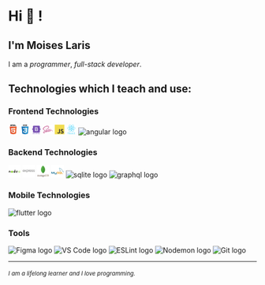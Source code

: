 # Hi 👋 !

## I'm Moises Laris

I am a _programmer_, _full-stack developer_.

## Technologies which I teach and use:

### Frontend Technologies

<div>
  <img src ="https://raw.githubusercontent.com/devicons/devicon/master/icons/html5/html5-original-wordmark.svg" alt="HTML5 logo" width="4%" title='HTML5'/>
  <img src ="https://raw.githubusercontent.com/devicons/devicon/master/icons/css3/css3-original-wordmark.svg" alt="CSS3 logo" width="4%" title='CSS3'/>
  <img src ="https://raw.githubusercontent.com/devicons/devicon/master/icons/bootstrap/bootstrap-plain-wordmark.svg" alt="Bootstrap logo" width="3.5%" title='Bootstrap'/>
  <img src ="https://raw.githubusercontent.com/devicons/devicon/master/icons/sass/sass-original.svg" alt="Sass logo" width="4%" title='Sass'/>
  <img src ="https://raw.githubusercontent.com/devicons/devicon/master/icons/javascript/javascript-original.svg" alt="JavaScript logo" width="4%" title='JavaScript'/>
  <img src ="https://raw.githubusercontent.com/devicons/devicon/master/icons/react/react-original-wordmark.svg" alt="react logo" width="4%" title='React'/>
  <img src ="https://angular.io/assets/images/logos/angular/angular.svg" alt="angular logo" width="4%" title='Angular'/>
  
<div> 

### Backend Technologies

<div>
  <img src ="https://raw.githubusercontent.com/devicons/devicon/master/icons/nodejs/nodejs-original-wordmark.svg" alt="Node logo" width="5%" title='Nodejs'/>
  <img src ="https://raw.githubusercontent.com/devicons/devicon/master/icons/express/express-original-wordmark.svg" alt="express logo" width="5%" title='Express'/>
  <img src ="https://raw.githubusercontent.com/devicons/devicon/master/icons/mongodb/mongodb-original-wordmark.svg" alt="D3 logo" width="5%" title='MongoDB'/>
  <img src ="https://raw.githubusercontent.com/devicons/devicon/master/icons/mysql/mysql-original-wordmark.svg" alt="mysql logo" width="5%" title='MYSQL'/>
  <img src ="https://www.vectorlogo.zone/logos/sqlite/sqlite-icon.svg" alt="sqlite logo" width="4%" title='sqlite'/>
  <img src ="https://www.vectorlogo.zone/logos/graphql/graphql-icon.svg" alt="graphql logo" width="4%" title='GraphQL'/>
</div>
  
### Mobile Technologies

<div>
  <img src ="https://www.vectorlogo.zone/logos/flutterio/flutterio-icon.svg" alt="flutter logo" width="4%" title="flutter"/>
</div>

### Tools

<div>
  <img src ="https://cdn.worldvectorlogo.com/logos/figma-1.svg" alt="Figma logo" width="3%" title='Figma'/>
  <img src ="https://upload.wikimedia.org/wikipedia/commons/thumb/9/9a/Visual_Studio_Code_1.35_icon.svg/240px-Visual_Studio_Code_1.35_icon.svg.png" alt="VS Code logo" width="4%" title='Visual Studio Code'/>
  <img src ="https://upload.wikimedia.org/wikipedia/commons/thumb/e/e3/ESLint_logo.svg/324px-ESLint_logo.svg.png" alt="ESLint logo" width="5%" title='ESLint'/>
  <img src ="https://cdn.worldvectorlogo.com/logos/nodemon.svg" alt="Nodemon logo" width="4%" title='Nodemon'/>
  <img src ="https://upload.wikimedia.org/wikipedia/commons/thumb/e/e0/Git-logo.svg/320px-Git-logo.svg.png" alt="Git logo" width="10%" title='Git'/>
</div>
  
---
<small> _I am a lifelong learner and I love programming._ </small>
